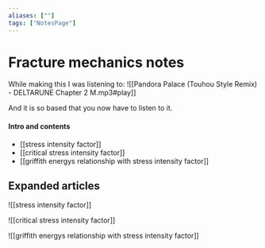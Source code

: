 ```yaml
---
aliases: [""]
tags: ["NotesPage"]
---
```


# Fracture mechanics notes
While making this I was listening to:
![[Pandora Palace (Touhou Style Remix) - DELTARUNE Chapter 2 M.mp3#play]]

And it is so based that you now have to listen to it.

#### Intro and contents
- [[stress intensity factor]]
- [[critical stress intensity factor]]
- [[griffith energys relationship with stress intensity factor]]



## Expanded articles

![[stress intensity factor]]

![[critical stress intensity factor]]

![[griffith energys relationship with stress intensity factor]]
